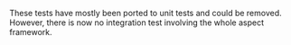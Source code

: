 These tests have mostly been ported to unit tests and could be removed.
However, there is now no integration test involving the whole aspect framework.